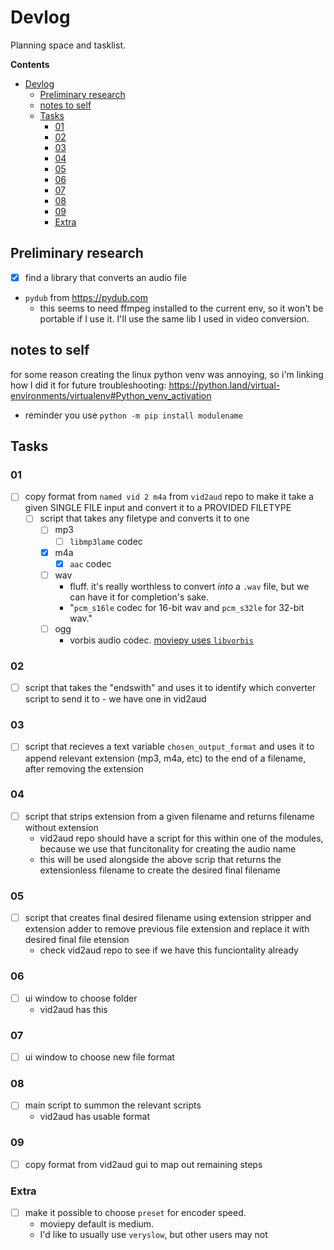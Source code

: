 # Devlog

Planning space and tasklist.


**Contents**

- [Devlog](#devlog)
  - [Preliminary research](#preliminary-research)
  - [notes to self](#notes-to-self)
  - [Tasks](#tasks)
    - [01](#01)
    - [02](#02)
    - [03](#03)
    - [04](#04)
    - [05](#05)
    - [06](#06)
    - [07](#07)
    - [08](#08)
    - [09](#09)
    - [Extra](#extra)

## Preliminary research

 - [x] find a library that converts an audio file
 * `pydub` from https://pydub.com
   * this seems to need ffmpeg installed to the current env, so it won't be portable if I use it. I'll use the same lib I used in video conversion.

## notes to self

for some reason creating the linux python venv was annoying, so i'm linking how I did it for future troubleshooting: https://python.land/virtual-environments/virtualenv#Python_venv_activation

* reminder you use `python -m pip install modulename`

## Tasks

### 01

- [ ] copy format from `named vid 2 m4a` from `vid2aud` repo to make it take a given SINGLE FILE input and convert it to a PROVIDED FILETYPE
  - [ ] script that takes any filetype and converts it to one
    - [ ] mp3
      - [ ] `libmp3lame` codec
    - [x] m4a
      - [x] `aac` codec
    - [ ] wav
      - fluff. it's really worthless to convert *into* a `.wav` file, but we can have it for completion's sake.
      - "`pcm_s16le` codec for 16-bit wav and `pcm_s32le` for 32-bit wav."
    - [ ] ogg
      - vorbis audio codec. [moviepy uses `libvorbis`](https://zulko.github.io/moviepy/reference/reference/moviepy.video.VideoClip.VideoClip.html)

### 02

  - [ ] script that takes the "endswith" and uses it to identify which converter script to send it to
        - we have one in vid2aud

### 03

 - [ ] script that recieves a text variable `chosen_output_format` and uses it to append relevant extension (mp3, m4a, etc) to the end of a filename, after removing the extension

### 04

 - [ ] script that strips extension from a given filename and returns filename without extension
   - vid2aud repo should have a script for this within one of the modules, because we use that funcitonality for creating the audio name
   - this will be used alongside the above scrip that returns the extensionless filename to create the desired final filename

### 05

 - [ ] script that creates final desired filename using extension stripper and extension adder to remove previous file extension and replace it with desired final file etension
   - check vid2aud repo to see if we have this funciontality already


### 06

 - [ ] ui window to choose folder
   - vid2aud has this

### 07

 - [ ] ui window to choose new file format

### 08

 - [ ] main script to summon the relevant scripts
   - vid2aud has usable format

### 09

- [ ] copy format from vid2aud gui to map out remaining steps

### Extra

  - [ ] make it possible to choose `preset` for encoder speed.
    - moviepy default is medium.
    - I'd like to usually use `veryslow`, but other users may not